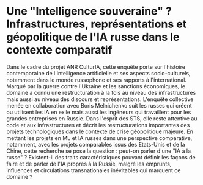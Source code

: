 # Une "Intelligence souveraine" ? Infrastructures, représentations et géopolitique de l'IA russe dans le contexte comparatif

Dans le cadre du projet ANR CulturIA, cette enquête porte sur l'histoire contemporaine de l'intelligence artificielle et ses aspects socio-culturels, notamment dans le monde russophone et ses rapports à l'international. Marqué par la guerre contre l'Ukraine et les sanctions économiques, le domaine a connu une restructuration à la fois au niveau des infrastructures mais aussi au niveau des discours et représentations. L'enquête collective menée en collaboration avec Boris Melnichenko suit les russes qui créent ou utilisent les IA en exile mais aussi les ingéneurs qui travaillent pour les grandes entreprises en Russie. Dans l'esprit des STS, elle reste attentive au code et aux infrastructures et décrit les restructurations importantes des projets technologiques dans le contexte de crise géopolitique majeure. En mettant les projets en ML et IA russes dans une perspective comparative, notamment, avec les projets comparables issus des Etats-Unis et de la Chine, cette recherche se pose la question : peut-on parler d'une "IA à la russe" ? Existent-il des traits caractéristiques pouvant définir les façons de faire et de parler de l'IA propres à la Russie, malgré les emprunts, influences et circulations transnationales inévitables qui marquent ce domaine ?
